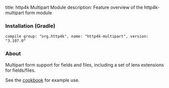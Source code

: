 title: http4k Multipart Module
description: Feature overview of the http4k-multipart form module

### Installation (Gradle)
```compile group: "org.http4k", name: "http4k-multipart", version: "3.107.0"```

### About

Multipart form support for fields and files, including a set of lens extensions for fields/files.

See the [cookbook](/cookbook/multipart_forms/) for example use.
